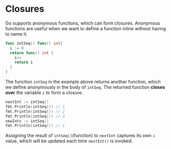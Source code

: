 # Closures

Go supports anonymous functions, which can form closures.
Anonymous functions are useful when we want to define a function inline
without having to name it.

``` go
func intSeq() func() int{
  i := 0
  return func() int {
    i++
    return i
  }
}
```

The function `intSeq` in the example above returns another function, which we
define anonymously in the body of `intSeq`.
The returned function **closes over** the variable `i` to form a closure.

``` go
nextInt := intSeq() 
fmt.Println(intSeq()) // 1
fmt.Println(intSeq()) // 2
fmt.Println(intSeq()) // 3
newInts := intSeq()
fmt.Println(intSeq()) // 1
```

Assigning the result of `intSeq()`(function) to `nextInt` captures its own `i`
value, which will be updated each time `nextInt()` is invoked.
